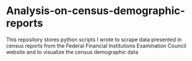 # Analysis-on-census-demographic-reports

This repository stores python scripts I wrote to scrape data presented in census reports from the Federal Financial Institutions Examination Council website and to visualize the census demographic data
